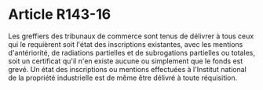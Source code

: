 # Article R143-16

Les greffiers des tribunaux de commerce sont tenus de délivrer à tous ceux qui le requièrent soit l'état des inscriptions existantes, avec les mentions d'antériorité, de radiations partielles et de subrogations partielles ou totales, soit un certificat qu'il n'en existe aucune ou simplement que le fonds est grevé.   Un état des inscriptions ou mentions effectuées à l'Institut national de la propriété industrielle est de même être délivré à toute réquisition.